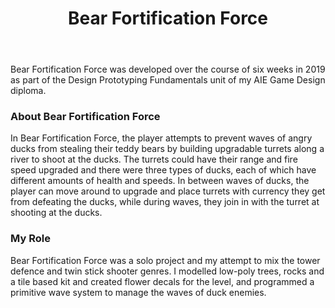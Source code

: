 ﻿---
layout: project
title: Bear Fortification Force
year: 2019
genre: Tower Defence/Twin Stick
roles: Design, Art, Programming
featureimage: /assets/images/projects/bff.jpg
animatedimage: /assets/images/projects/bff.apng
galleryimages:
  - /assets/images/projects/bff1.jpg
  - /assets/images/projects/bff2.jpg
  - /assets/images/projects/bff3.jpg
downloadlinks:
---

Bear Fortification Force was developed over the course of six weeks in 2019 as part of the Design Prototyping Fundamentals unit of my AIE Game Design diploma.

### About Bear Fortification Force
In Bear Fortification Force, the player attempts to prevent waves of angry ducks from stealing their teddy bears by building upgradable turrets along a river to shoot at the ducks. The turrets could have their range and fire speed upgraded and there were three types of ducks, each of which have different amounts of health and speeds. In between waves of ducks, the player can move around to upgrade and place turrets with currency they get from defeating the ducks, while during waves, they join in with the turret at shooting at the ducks.

### My Role
Bear Fortification Force was a solo project and my attempt to mix the tower defence and twin stick shooter genres. I modelled low-poly trees, rocks and a tile based kit and created flower decals for the level, and programmed a primitive wave system to manage the waves of duck enemies.
